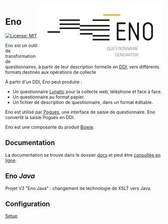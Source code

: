 <img style="float: right;" src="logo/eno-logo.png" alt="Eno logo"/>

# Eno

[![License: MIT](https://img.shields.io/badge/License-MIT-blue.svg)](https://opensource.org/licenses/MIT)

Eno est un outil de transformation de questionnaires, à partir de leur description formelle en [DDI](https://ddialliance.org/), vers différents formats destinés aux opérations de collecte

À partir d'un DDI, Eno peut produire :

- Un questionnaire [Lunatic](https://github.com/InseeFr/Lunatic) pour la collecte web, téléphone et face à face.
- Un questionnaire au format papier.
- Un fichier de description de questionnaire, dans un format éditable.

Eno est utilisé par [Pogues](https://github.com/InseeFr/Pogues), une interface de saisie de questionnaire. Eno convertit la saisie Pogues en DDI.

Eno est une composante du produit [Bowie](https://github.com/InseeFr/Bowie).

## Documentation

La documentation se trouve dans le dossier [docs](./docs/fr) et peut être [consultée en ligne](https://inseefr.github.io/Eno/fr).

## Eno _Java_

Projet V3 "Eno Java" : changement de technologie de XSLT vers Java.

## Configuration

[Setup](./README.md#Setup)
